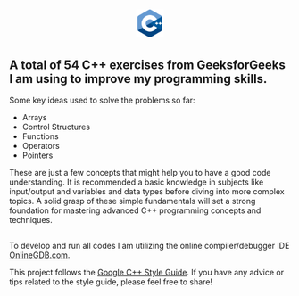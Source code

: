 <h1 align="center">
  <p>
    <img src="https://github.com/devicons/devicon/blob/v2.16.0/icons/cplusplus/cplusplus-original.svg" height="50" width="50"
  </p>
</h1>

## A total of 54 C++ exercises from GeeksforGeeks I am using to improve my programming skills.
Some key ideas used to solve the problems so far:
  * Arrays
  * Control Structures
  * Functions
  * Operators
  * Pointers

These are just a few concepts that might help you to have a good code understanding. It is recommended a basic knowledge in subjects like input/output and variables and data types before diving into more complex topics. A solid grasp of these simple fundamentals will set a strong foundation for mastering advanced C++ programming concepts and techniques. 

##
To develop and run all codes I am utilizing the online compiler/debugger IDE [OnlineGDB.com](https://www.onlinegdb.com/online_c++_compiler).

This project follows the [Google C++ Style Guide](https://google.github.io/styleguide/cppguide.html). If you have any advice or tips related to the style guide, please feel free to share!
